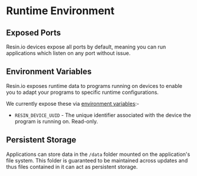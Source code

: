 # Runtime Environment

## Exposed Ports

Resin.io devices expose all ports by default, meaning you can run applications
which listen on any port without issue.

## Environment Variables

Resin.io exposes runtime data to programs running on devices to enable you to
adapt your programs to specific runtime configurations.

We currently expose these via [environment variables][env_vars]:-

* `RESIN_DEVICE_UUID` - The unique identifier associated with the device the
  program is running on. Read-only.

## Persistent Storage

Applications can store data in the `/data` folder mounted on the application's
file system. This folder is guaranteed to be maintained across updates and thus
files contained in it can act as persistent storage.

[env_vars]:http://en.wikipedia.org/wiki/Environment_variable
